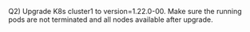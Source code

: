 Q2) Upgrade K8s cluster1 to version=1.22.0-00. Make sure the running pods are not terminated and all nodes available after upgrade.
